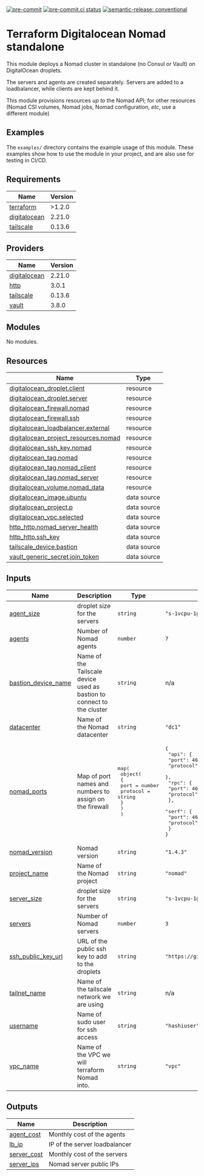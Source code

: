[![pre-commit](https://img.shields.io/badge/pre--commit-enabled-brightgreen?logo=pre-commit&logoColor=white)](https://github.com/pre-commit/pre-commit) [![pre-commit.ci status](https://results.pre-commit.ci/badge/github/brucellino/terraform-digitalocean-nomad-standalone/main.svg)](https://results.pre-commit.ci/latest/github/brucellino/terraform-digitalocean-nomad-standalone/main) [![semantic-release: conventional](https://img.shields.io/badge/semantic--release-conventional-e10079?logo=semantic-release)](https://github.com/semantic-release/semantic-release)

# Terraform Digitalocean Nomad standalone

This module deploys a Nomad cluster in standalone (no Consul or Vault) on DigitalOcean droplets.

The servers and agents are created separately.
Servers are added to a loadbalancer, while clients are kept behind it.

This module provisions resources _up to_ the Nomad API; for other resources (Nomad CSI volumes, Nomad jobs, Nomad configuration, _etc_, use a different module)

## Examples

The `examples/` directory contains the example usage of this module.
These examples show how to use the module in your project, and are also use for testing in CI/CD.

<!-- BEGIN_TF_DOCS -->
## Requirements

| Name | Version |
|------|---------|
| <a name="requirement_terraform"></a> [terraform](#requirement\_terraform) | >1.2.0 |
| <a name="requirement_digitalocean"></a> [digitalocean](#requirement\_digitalocean) | 2.21.0 |
| <a name="requirement_tailscale"></a> [tailscale](#requirement\_tailscale) | 0.13.6 |

## Providers

| Name | Version |
|------|---------|
| <a name="provider_digitalocean"></a> [digitalocean](#provider\_digitalocean) | 2.21.0 |
| <a name="provider_http"></a> [http](#provider\_http) | 3.0.1 |
| <a name="provider_tailscale"></a> [tailscale](#provider\_tailscale) | 0.13.6 |
| <a name="provider_vault"></a> [vault](#provider\_vault) | 3.8.0 |

## Modules

No modules.

## Resources

| Name | Type |
|------|------|
| [digitalocean_droplet.client](https://registry.terraform.io/providers/digitalocean/digitalocean/2.21.0/docs/resources/droplet) | resource |
| [digitalocean_droplet.server](https://registry.terraform.io/providers/digitalocean/digitalocean/2.21.0/docs/resources/droplet) | resource |
| [digitalocean_firewall.nomad](https://registry.terraform.io/providers/digitalocean/digitalocean/2.21.0/docs/resources/firewall) | resource |
| [digitalocean_firewall.ssh](https://registry.terraform.io/providers/digitalocean/digitalocean/2.21.0/docs/resources/firewall) | resource |
| [digitalocean_loadbalancer.external](https://registry.terraform.io/providers/digitalocean/digitalocean/2.21.0/docs/resources/loadbalancer) | resource |
| [digitalocean_project_resources.nomad](https://registry.terraform.io/providers/digitalocean/digitalocean/2.21.0/docs/resources/project_resources) | resource |
| [digitalocean_ssh_key.nomad](https://registry.terraform.io/providers/digitalocean/digitalocean/2.21.0/docs/resources/ssh_key) | resource |
| [digitalocean_tag.nomad](https://registry.terraform.io/providers/digitalocean/digitalocean/2.21.0/docs/resources/tag) | resource |
| [digitalocean_tag.nomad_client](https://registry.terraform.io/providers/digitalocean/digitalocean/2.21.0/docs/resources/tag) | resource |
| [digitalocean_tag.nomad_server](https://registry.terraform.io/providers/digitalocean/digitalocean/2.21.0/docs/resources/tag) | resource |
| [digitalocean_volume.nomad_data](https://registry.terraform.io/providers/digitalocean/digitalocean/2.21.0/docs/resources/volume) | resource |
| [digitalocean_image.ubuntu](https://registry.terraform.io/providers/digitalocean/digitalocean/2.21.0/docs/data-sources/image) | data source |
| [digitalocean_project.p](https://registry.terraform.io/providers/digitalocean/digitalocean/2.21.0/docs/data-sources/project) | data source |
| [digitalocean_vpc.selected](https://registry.terraform.io/providers/digitalocean/digitalocean/2.21.0/docs/data-sources/vpc) | data source |
| [http_http.nomad_server_health](https://registry.terraform.io/providers/hashicorp/http/latest/docs/data-sources/http) | data source |
| [http_http.ssh_key](https://registry.terraform.io/providers/hashicorp/http/latest/docs/data-sources/http) | data source |
| [tailscale_device.bastion](https://registry.terraform.io/providers/tailscale/tailscale/0.13.6/docs/data-sources/device) | data source |
| [vault_generic_secret.join_token](https://registry.terraform.io/providers/hashicorp/vault/latest/docs/data-sources/generic_secret) | data source |

## Inputs

| Name | Description | Type | Default | Required |
|------|-------------|------|---------|:--------:|
| <a name="input_agent_size"></a> [agent\_size](#input\_agent\_size) | droplet size for the servers | `string` | `"s-1vcpu-1gb"` | no |
| <a name="input_agents"></a> [agents](#input\_agents) | Number of Nomad agents | `number` | `7` | no |
| <a name="input_bastion_device_name"></a> [bastion\_device\_name](#input\_bastion\_device\_name) | Name of the Tailscale device used as bastion to connect to the cluster | `string` | n/a | yes |
| <a name="input_datacenter"></a> [datacenter](#input\_datacenter) | Name of the Nomad datacenter | `string` | `"dc1"` | no |
| <a name="input_nomad_ports"></a> [nomad\_ports](#input\_nomad\_ports) | Map of port names and numbers to assign on the firewall | <pre>map(<br>    object(<br>      {<br>        port     = number<br>        protocol = string<br>      }<br>    )<br>  )</pre> | <pre>{<br>  "api": {<br>    "port": 4646,<br>    "protocol": "tcp"<br>  },<br>  "rpc": {<br>    "port": 4647,<br>    "protocol": "tcp"<br>  },<br>  "serf": {<br>    "port": 4648,<br>    "protocol": "tcp"<br>  }<br>}</pre> | no |
| <a name="input_nomad_version"></a> [nomad\_version](#input\_nomad\_version) | Nomad version | `string` | `"1.4.3"` | no |
| <a name="input_project_name"></a> [project\_name](#input\_project\_name) | Name of the Nomad project | `string` | `"nomad"` | no |
| <a name="input_server_size"></a> [server\_size](#input\_server\_size) | droplet size for the servers | `string` | `"s-1vcpu-1gb"` | no |
| <a name="input_servers"></a> [servers](#input\_servers) | Number of Nomad servers | `number` | `3` | no |
| <a name="input_ssh_public_key_url"></a> [ssh\_public\_key\_url](#input\_ssh\_public\_key\_url) | URL of the public ssh key to add to the droplets | `string` | `"https://github.com/brucellino.keys"` | no |
| <a name="input_tailnet_name"></a> [tailnet\_name](#input\_tailnet\_name) | Name of the tailscale network we are using | `string` | n/a | yes |
| <a name="input_username"></a> [username](#input\_username) | Name of sudo user for ssh access | `string` | `"hashiuser"` | no |
| <a name="input_vpc_name"></a> [vpc\_name](#input\_vpc\_name) | Name of the VPC we will terraform Nomad into. | `string` | `"vpc"` | no |

## Outputs

| Name | Description |
|------|-------------|
| <a name="output_agent_cost"></a> [agent\_cost](#output\_agent\_cost) | Monthly cost of the agents |
| <a name="output_lb_ip"></a> [lb\_ip](#output\_lb\_ip) | IP of the server loadbalancer |
| <a name="output_server_cost"></a> [server\_cost](#output\_server\_cost) | Monthly cost of the servers |
| <a name="output_server_ips"></a> [server\_ips](#output\_server\_ips) | Nomad server public IPs |
<!-- END_TF_DOCS -->
